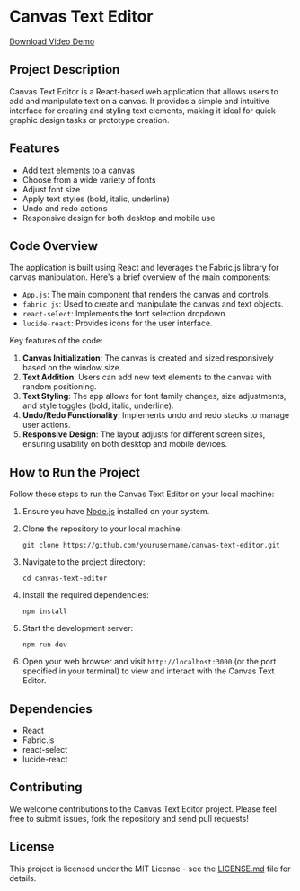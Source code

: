 # Canvas Text Editor

[Download Video Demo](./src/assets/ABCD.mp4)

## Project Description

Canvas Text Editor is a React-based web application that allows users to add and manipulate text on a canvas. It provides a simple and intuitive interface for creating and styling text elements, making it ideal for quick graphic design tasks or prototype creation.

## Features

- Add text elements to a canvas
- Choose from a wide variety of fonts
- Adjust font size
- Apply text styles (bold, italic, underline)
- Undo and redo actions
- Responsive design for both desktop and mobile use

## Code Overview

The application is built using React and leverages the Fabric.js library for canvas manipulation. Here's a brief overview of the main components:

- `App.js`: The main component that renders the canvas and controls.
- `fabric.js`: Used to create and manipulate the canvas and text objects.
- `react-select`: Implements the font selection dropdown.
- `lucide-react`: Provides icons for the user interface.

Key features of the code:

1. **Canvas Initialization**: The canvas is created and sized responsively based on the window size.
2. **Text Addition**: Users can add new text elements to the canvas with random positioning.
3. **Text Styling**: The app allows for font family changes, size adjustments, and style toggles (bold, italic, underline).
4. **Undo/Redo Functionality**: Implements undo and redo stacks to manage user actions.
5. **Responsive Design**: The layout adjusts for different screen sizes, ensuring usability on both desktop and mobile devices.

## How to Run the Project

Follow these steps to run the Canvas Text Editor on your local machine:

1. Ensure you have [Node.js](https://nodejs.org/) installed on your system.

2. Clone the repository to your local machine:

   ```
   git clone https://github.com/yourusername/canvas-text-editor.git
   ```

3. Navigate to the project directory:

   ```
   cd canvas-text-editor
   ```

4. Install the required dependencies:

   ```
   npm install
   ```

5. Start the development server:

   ```
   npm run dev
   ```

6. Open your web browser and visit `http://localhost:3000` (or the port specified in your terminal) to view and interact with the Canvas Text Editor.

## Dependencies

- React
- Fabric.js
- react-select
- lucide-react

## Contributing

We welcome contributions to the Canvas Text Editor project. Please feel free to submit issues, fork the repository and send pull requests!

## License

This project is licensed under the MIT License - see the [LICENSE.md](LICENSE.md) file for details.
